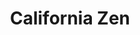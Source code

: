 ---
id: 004-sandyland
slug: california-zen
title: 'California Zen'
excerpt: |
  California, community and ambiance. This SoCal family wanted the vacation experience throughout their Santa Barbara home. By incorporating Lift-and-Slide Doors plus generously opening up the house to expansive views of the Pacific and Santa Ynez Mountains, we delivered on the retreat experience our client always wanted.
thumbnail: './sandyland/sandyland-thumbnail.jpg'
featImage: './sandyland/sandyland-featured.jpg'
featImageAspect: '150%'
featCaption: 'Building Ambience'
titlePart1: 'California'
titlePart2: 'Zen'
contributors:
  -
    label: 'Design'
    name: 'The Jarvis Group'
  -
    label: 'Architecture'
    name: 'The Jarvis Group'
intro: |
  California, community and ambiance. This SoCal family wanted the vacation experience throughout their Santa Barbara home. By incorporating Lift-and-Slide Doors plus generously opening up the house to expansive views of the Pacific and Santa Ynez Mountains, we delivered on the retreat experience our client always wanted.
sections:
  -
    id: firstFullImage
    type: 'full-image'
    image: './sandyland/sandyland-01.jpg'
  -
    id: firstTallCopySmall
    type: tall-copy-small
    image1: './sandyland/sandyland-02.jpg'
    heading: 'Clean Living'
    copy: |
      Our California Zen home embodies relaxation. Wrapped in large windows and sliders, the ocean makes an appearance from almost any angle. Clean lines meld with light and bright colors to let the ocean pour in color.  While sleek, modern finishes compliment the spacious interior and update the overall feel of the home.
    image2: './sandyland/sandyland-03.jpg'
  -
    id: thirdFullImage
    type: 'full-image'
    image: './sandyland/sandyland-04.jpg'
  -
    id: firstDoubleCopy
    type: double-copy
    heading: 'The Great Room'
    copy1: |
      With a shared goal of family entertainment, the Great Room concept was utilized. By eliminating walls in existing common areas and increasing the footprint of the deck, there is a brilliant flow from indoor to outdoor living, allowing for a highly functional, shared familial space.
    copy2: |
      Blending several contemporary architectural elements, this renovation focused on soft lines and subtle transitions to give the home an airy, zen feel. Telling a story through a careful choice of materials, such as expansive steel frame tresses and monorail lighting, further captured the open, relaxed ambience.
  -
    id: thirdFullImage
    type: 'full-image'
    image: './sandyland/sandyland-05.jpg'
  -
    id: firstTallCopySmall
    type: tall-copy-small
    image1: './sandyland/sandyland-06.jpg'
    heading: '26 Shades Of Paint'
    copy: |
      23 shades in the interior and 3 shades on the exterior create a harmony of transition as you move throughout the home. Though subtle, this technique creates incredible diversity while never overwhelming any given space.
    image2: './sandyland/sandyland-07.jpg'
---